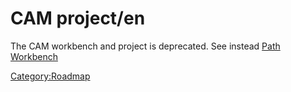 # CAM project/en
 The CAM workbench and project is deprecated. See instead [Path Workbench](Path_Workbench.md)




[Category:Roadmap](Category:Roadmap.md)
